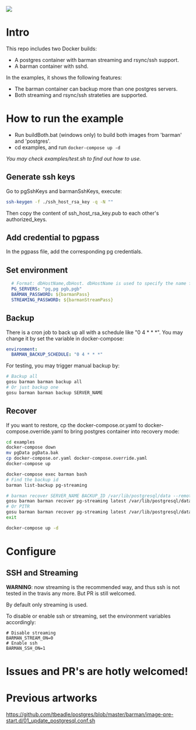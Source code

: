 
<img src="https://travis-ci.com/LazyTechW/postgres-barman.svg?branch=v12.2" />

# Intro

This repo includes two Docker builds:

- A postgres container with barman streaming and rsync/ssh support.
- A barman container with sshd.

In the examples, it shows the following features:

- The barman container can backup more than one postgres servers.
- Both streaming and rsync/ssh strateties are supported.

# How to run the example

- Run buildBoth.bat (windows only) to build both images from 'barman' and 'postgres'.
- cd examples, and run `docker-compose up -d`

*You may check examples/test.sh to find out how to use.*

## Generate ssh keys

Go to pgSshKeys and barmanSshKeys, execute:

``` bash
ssh-keygen -f ./ssh_host_rsa_key -q -N ""
```

Then copy the content of ssh_host_rsa_key.pub to each other's authorized_keys.

## Add credential to pgpass

In the pgpass file, add the corresponding pg credentials.

## Set environment

```yaml
  # Format: dbHostName,dbHost. dbHostName is used to specify the name for barman, dbHost is used to connect to the db.
  PG_SERVERS: "pg,pg pgb,pgb"
  BARMAN_PASSWORD: ${barmanPass}
  STREAMING_PASSWORD: ${barmanStreamPass}
```

## Backup

There is a cron job to back up all with a schedule like "0 4 * * *". You may change it by set the variable in docker-compose:

``` yaml
environment:
  BARMAN_BACKUP_SCHEDULE: "0 4 * * *"
```

For testing, you may trigger manual backup by:

```bash
# Backup all
gosu barman barman backup all
# Or just backup one
gosu barman barman backup SERVER_NAME
```

## Recover

If you want to restore, cp the docker-compose.or.yaml to docker-compose.override.yaml to bring postgres container into recovery mode:

``` bash
cd examples
docker-compose down
mv pgData pgData.bak
cp docker-compose.or.yaml docker-compose.override.yaml
docker-compose up
```

``` bash
docker-compose exec barman bash
# Find the backup id
barman list-backup pg-streaming

# barman recover SERVER_NAME BACKUP_ID /var/lib/postgresql/data --remote-ssh-command 'ssh postgres@pg'
gosu barman barman recover pg-streaming latest /var/lib/postgresql/data --remote-ssh-command 'ssh postgres@pg'
# Or PITR
gosu barman barman recover pg-streaming latest /var/lib/postgresql/data --target-time "2021-01-07 10:45:00" --remote-ssh-command 'ssh postgres@pg'
exit

docker-compose up -d
```

# Configure

## SSH and Streaming

**WARNING**: now streaming is the recommended way, and thus ssh is not tested in the travis any more. But PR is still welcomed.

By default only streaming is used.

To disable or enable ssh or streaming, set the environment variables accordingly:

```
# Disable streaming
BARMAN_STREAM_ON=0
# Enable ssh
BARMAN_SSH_ON=1
```

# Issues and PR's are hotly welcomed!

# Previous artworks

https://github.com/tbeadle/postgres/blob/master/barman/image-pre-start.d/01_update_postgresql.conf.sh



